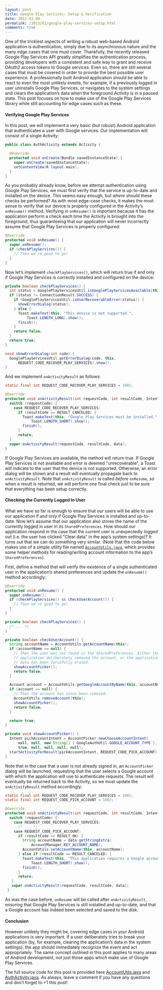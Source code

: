 ```yaml
---
layout: post
title: Google Play Services: Setup & Verification
date: 2013-01-08
permalink: /2013/01/google-play-services-setup.html
comments: true
---
```


<p>One of the trickiest aspects of writing a robust web-based Android application is authentication, simply due to its asynchronous nature and the many edge cases that one must cover. Thankfully, the recently released Google Play Services API greatly simplifies the authentication process, providing developers with a consistent and safe way to grant and receive OAuth2 access tokens to Google services. Even so, there are still several cases that must be covered in order to provide the best possible user experience. A professionally built Android application should be able to react to even the most unlikely events, for example, if a previously logged in user uninstalls Google Play Services, or navigates to the system settings and clears the application’s data when the foreground Activity is in a paused state. This post focuses on how to make use of the Google Play Services library while still accounting for edge cases such as these.</p>

<h4>Verifying Google Play Services</h4>

<p>In this post, we will implement a very basic (but robust) Android application that authenticates a user with Google services. Our implementation will consist of a single Activity:</p>

```java
public class AuthActivity extends Activity {

  @Override
  protected void onCreate(Bundle savedInstanceState) {
    super.onCreate(savedInstanceState);
    setContentView(R.layout.main);
  }
}
```

<p>As you probably already know, before we attempt authentication using Google Play Services, we must first verify that the service is up-to-date and installed on the device. This seems easy enough, but <i>where</i> should these checks be performed? As with most edge-case checks, it makes the most sense to verify that our device is properly configured in the Activity’s <code>onResume()</code> method. Verifying in <code>onResume()</code> is important because it has the application perform a check each time the Activity is brought into the foreground, thus guaranteeing that our application will never incorrectly assume that Google Play Services is properly configured:</p>

<!--more-->

```java
@Override
protected void onResume() {
  super.onResume();
  if (checkPlayServices()) {
    // Then we're good to go!
  }
}
```

<p>Now let’s implement <code>checkPlayServices()</code>, which will return true if and only if Google Play Services is correctly installed and configured on the device:</p>

```java
private boolean checkPlayServices() {
  int status = GooglePlayServicesUtil.isGooglePlayServicesAvailable(this);
  if (status != ConnectionResult.SUCCESS) {
    if (GooglePlayServicesUtil.isUserRecoverableError(status)) {
      showErrorDialog(status);
    } else {
      Toast.makeText(this, "This device is not supported.", 
          Toast.LENGTH_LONG).show();
      finish();
    }
    return false;
  }
  return true;
} 

void showErrorDialog(int code) {
  GooglePlayServicesUtil.getErrorDialog(code, this, 
      REQUEST_CODE_RECOVER_PLAY_SERVICES).show();
}
```

<p>And we implement <code>onActivityResult</code> as follows:</p>

```java
static final int REQUEST_CODE_RECOVER_PLAY_SERVICES = 1001;

@Override
protected void onActivityResult(int requestCode, int resultCode, Intent data) {
  switch (requestCode) {
    case REQUEST_CODE_RECOVER_PLAY_SERVICES:
      if (resultCode == RESULT_CANCELED) {
        Toast.makeText(this, "Google Play Services must be installed.",
            Toast.LENGTH_SHORT).show();
        finish();
      }
      return;
  }
  super.onActivityResult(requestCode, resultCode, data);
}
```

<p>If Google Play Services are available, the method will return true. If Google Play Services is not available and error is deemed "unrecoverable", a Toast will indicate to the user that the device is not supported. Otherwise, an error dialog will be shown and a result will eventually propagate back to <code>onActivityResult</code>. Note that <code>onActivityResult</code> is called <i>before</i> <code>onResume</code>, so when a result is returned, we will perform one final check just to be sure that everything has been setup correctly.</p>

<h4>Checking the Currently Logged In User</h4>

<p>What we have so far is enough to ensure that our users will be able to use our application if and only if Google Play Services is installed and up-to-date. Now let’s assume that our application also stores the name of the currently logged in user in its <code>SharedPreferences</code>. How should our application respond in the case that the current user is unexpectedly logged out (i.e. the user has clicked "Clear data" in the app’s system settings)? It turns out that we can do something very similar. (Note that the code below makes use of a simple utility file named <a href="https://gist.github.com/4477849"><code>AccountUtils.java</code></a>, which provides some helper methods for reading/writing account information to the app’s <code>SharedPreferences</code>).</p>

<p>First, define a method that will verify the existence of a single authenticated user in the application’s shared preferences and update the <code>onResume()</code> method accordingly:</p>

```java
@Override
protected void onResume() {
  super.onResume();
  if (checkPlayServices() && checkUserAccount()) {
    // Then we're good to go!
  }
}

private boolean checkPlayServices() {
  /* ... */
}

private boolean checkUserAccount() {
  String accountName = AccountUtils.getAccountName(this);
  if (accountName == null) {
    // Then the user was not found in the SharedPreferences. Either the
    // application deliberately removed the account, or the application's
    // data has been forcefully erased.
    showAccountPicker();
    return false;
  }

  Account account = AccountUtils.getGoogleAccountByName(this, accountName);
  if (account == null) {
    // Then the account has since been removed.
    AccountUtils.removeAccount(this);
    showAccountPicker();
    return false;
  }

  return true;
}

private void showAccountPicker() {
  Intent pickAccountIntent = AccountPicker.newChooseAccountIntent(
      null, null, new String[] { GoogleAuthUtil.GOOGLE_ACCOUNT_TYPE }, 
      true, null, null, null, null);
  startActivityForResult(pickAccountIntent, REQUEST_CODE_PICK_ACCOUNT);
}
```

<p>Note that in the case that a user is not already signed in, an <code>AccountPicker</code> dialog will be launched, requesting that the user selects a Google account with which the application will use to authenticate requests. The result will eventually be returned back to the Activity, so we must update the <code>onActivityResult</code> method accordingly:</p>

```java
static final int REQUEST_CODE_RECOVER_PLAY_SERVICES = 1001;
static final int REQUEST_CODE_PICK_ACCOUNT = 1002;

@Override
protected void onActivityResult(int requestCode, int resultCode, Intent data) {
  switch (requestCode) {
    case REQUEST_CODE_RECOVER_PLAY_SERVICES:
      /* ... */
    case REQUEST_CODE_PICK_ACCOUNT:
      if (resultCode == RESULT_OK) {
        String accountName = data.getStringExtra(
            AccountManager.KEY_ACCOUNT_NAME);
        AccountUtils.setAccountName(this, accountName);
      } else if (resultCode == RESULT_CANCELED) {
        Toast.makeText(this, "This application requires a Google account.", 
            Toast.LENGTH_SHORT).show();
        finish();
      }
      return;
   }
   super.onActivityResult(requestCode, resultCode, data);
 }
```

<p>As was the case before, <code>onResume</code> will be called after <code>onActivityResult</code>, ensuring that Google Play Services is still installed and up-to-date, and that a Google account has indeed been selected and saved to the disk.</p>

<h4>Conclusion</h4>

<p>However unlikely they might be, covering edge cases in your Android applications is very important. If a user deliberately tries to break your application (by, for example, clearing the application’s data in the system settings), the app should immediately recognize the event and act appropriately. The same concept outlined in this post applies to many areas of Android development, not just those apps which make use of Google Play Services.</p>

<p>The full source code for this post is provided here <a href="https://gist.github.com/4477849">AccountUtils.java</a> and <a href="https://gist.github.com/4477939">AuthActivity.java</a>. As always, leave a comment if you have any questions and don’t forget to +1 this post!</p>